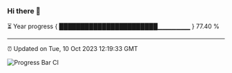 ### Hi there 👋

⏳ Year progress { ███████████████████████▁▁▁▁▁▁▁ } 77.40 %

---

⏰ Updated on Tue, 10 Oct 2023 12:19:33 GMT

![Progress Bar CI](https://github.com/liununu/liununu/workflows/Progress%20Bar%20CI/badge.svg)
